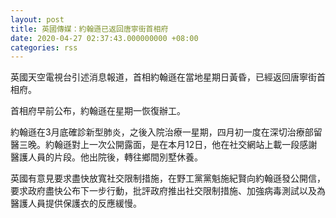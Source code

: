 ```yaml
---
layout: post
title: 英國傳媒：約翰遜已返回唐寧街首相府
date: 2020-04-27 02:37:43.000000000 +08:00
categories: rss
---
```


英國天空電視台引述消息報道，首相約翰遜在當地星期日黃昏，已經返回唐寧街首相府。

首相府早前公布，約翰遜在星期一恢復辦工。

約翰遜在3月底確診新型肺炎，之後入院治療一星期，四月初一度在深切治療部留醫三晚。約翰遜對上一次公開露面，是在本月12日，他在社交網站上載一段感謝醫護人員的片段。他出院後，轉往鄉間別墅休養。

英國有意見要求盡快放寬社交限制措施，在野工黨黨魁施紀賢向約翰遜發公開信，要求政府盡快公布下一步行動，批評政府推出社交限制措施、加強病毒測試以及為醫護人員提供保護衣的反應緩慢。
